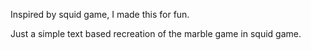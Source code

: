Inspired by squid game, I made this for fun.

Just a simple text based recreation of the marble game in squid game.
